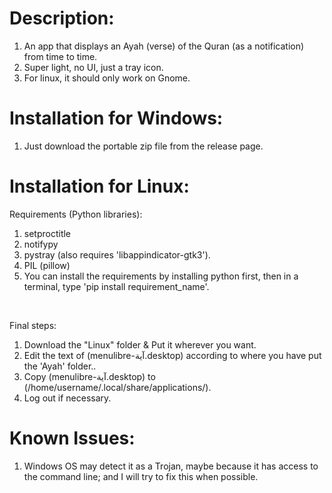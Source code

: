 # Description:
1) An app that displays an Ayah (verse) of the Quran (as a notification) from time to time.
2) Super light, no UI, just a tray icon.
3) For linux, it should only work on Gnome.

# Installation for Windows:
1) Just download the portable zip file from the release page.

# Installation for Linux:
Requirements (Python libraries): <br>
1) setproctitle
2) notifypy
3) pystray (also requires 'libappindicator-gtk3').
4) PIL (pillow)
5) You can install the requirements by installing python first, then in a terminal, type 'pip install requirement_name'.
<br>


Final steps: <br>
1) Download the "Linux" folder & Put it wherever you want.
2) Edit the text of (menulibre-آية.desktop) according to where you have put the 'Ayah' folder..
3) Copy (menulibre-آية.desktop) to (/home/username/.local/share/applications/).
4) Log out if necessary. <br>

# Known Issues:
1) Windows OS may detect it as a Trojan, maybe because it has access to the command line; and I will try to fix this when possible.
